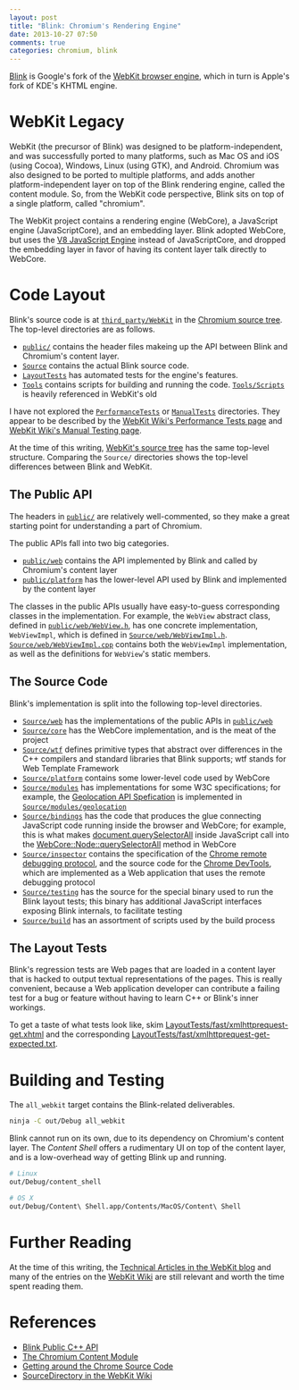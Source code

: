 ```yaml
---
layout: post
title: "Blink: Chromium's Rendering Engine"
date: 2013-10-27 07:50
comments: true
categories: chromium, blink
---
```


[Blink](http://www.chromium.org/blink) is Google's fork of the
[WebKit browser engine](https://www.webkit.org/), which in turn is Apple's fork
of KDE's KHTML engine.


# WebKit Legacy

WebKit (the precursor of Blink) was designed to be platform-independent, and
was successfully ported to many platforms, such as Mac OS and iOS
(using Cocoa), Windows, Linux (using GTK), and Android.
Chromium was also designed to be ported to multiple platforms, and adds another
platform-independent layer on top of the Blink rendering engine, called the
content module. So, from the WebKit code perspective, Blink sits on top of a
single platform, called "chromium".

The WebKit project contains a rendering engine (WebCore), a JavaScript engine
(JavaScriptCore), and an embedding layer. Blink adopted WebCore, but uses
the [V8 JavaScript Engine](https://code.google.com/p/v8/) instead of
JavaScriptCore, and dropped the embedding layer in favor of having its content
layer talk directly to WebCore.


# Code Layout

Blink's source code is at
[`third_party/WebKit`](https://code.google.com/p/chromium/codesearch#chromium/src/third_party/WebKit/)
in the [Chromium source tree](http://cs.chromium.org). The top-level
directories are as follows.

* [`public/`](https://code.google.com/p/chromium/codesearch#chromium/src/third_party/WebKit/public/)
  contains the header files makeing up the API between Blink and Chromium's
  content layer.
* [`Source`](https://code.google.com/p/chromium/codesearch#chromium/src/third_party/WebKit/Source/)
  contains the actual Blink source code.
* [`LayoutTests`](https://code.google.com/p/chromium/codesearch#chromium/src/third_party/WebKit/LayoutTests/)
  has automated tests for the engine's features.
* [`Tools`](https://code.google.com/p/chromium/codesearch#chromium/src/third_party/WebKit/Tools/)
  contains scripts for building and running the code.
  [`Tools/Scripts`](https://code.google.com/p/chromium/codesearch#chromium/src/third_party/WebKit/Tools/)
  is heavily referenced in WebKit's old

I have not explored the
[`PerformanceTests`](https://code.google.com/p/chromium/codesearch#chromium/src/third_party/WebKit/PerformanceTests/)
or
[`ManualTests`](https://code.google.com/p/chromium/codesearch#chromium/src/third_party/WebKit/ManualTests/)
directories. They appear to be described by the
[WebKit Wiki's Performance Tests page](http://trac.webkit.org/wiki/Performance%20Tests)
and
[WebKit Wiki's Manual Testing page](http://trac.webkit.org/wiki/Performance%20Tests).

At the time of this writing,
[WebKit's source tree](https://trac.webkit.org/browser/trunk/) has the same
top-level structure. Comparing the `Source/` directories shows the top-level
differences between Blink and WebKit.

## The Public API

The headers in
[`public/`](https://code.google.com/p/chromium/codesearch#chromium/src/third_party/WebKit/public/)
are relatively well-commented, so they make a great starting point for
understanding a part of Chromium.

The public APIs fall into two big categories.

* [`public/web`](https://code.google.com/p/chromium/codesearch#chromium/src/third_party/WebKit/public/web/)
contains the API implemented by Blink and called by Chromium's content layer
* [`public/platform`](https://code.google.com/p/chromium/codesearch#chromium/src/third_party/WebKit/public/platform/)
has the lower-level API used by Blink and implemented by the content layer

The classes in the public APIs usually have easy-to-guess corresponding classes
in the implementation. For example, the `WebView` abstract class, defined in
[`public/web/WebView.h`](http://www.chromium.org/developers/testing/webkit-layout-tests),
has one concrete implementation, `WebViewImpl`, which is defined in
[`Source/web/WebViewImpl.h`](https://code.google.com/p/chromium/codesearch#chromium/src/third_party/WebKit/Source/web/WebViewImpl.h).
[`Source/web/WebViewImpl.cpp`](https://code.google.com/p/chromium/codesearch#chromium/src/third_party/WebKit/Source/web/WebViewImpl.cpp)
contains both the `WebViewImpl` implementation, as well as the definitions for
`WebView`'s static members.

## The Source Code

Blink's implementation is split into the following top-level directories.

* [`Source/web`](https://code.google.com/p/chromium/codesearch#chromium/src/third_party/WebKit/Source/web/)
  has the implementations of the public APIs in
  [`public/web`](https://code.google.com/p/chromium/codesearch#chromium/src/third_party/WebKit/public/web/)
* [`Source/core`](https://code.google.com/p/chromium/codesearch#chromium/src/third_party/WebKit/Source/core/)
  has the WebCore implementation, and is the meat of the project
* [`Source/wtf`](https://code.google.com/p/chromium/codesearch#chromium/src/third_party/WebKit/Source/wtf/)
  defines primitive types that abstract over differences in the C++ compilers
  and standard libraries that Blink supports; wtf stands for Web Template
  Framework
* [`Source/platform`](https://code.google.com/p/chromium/codesearch#chromium/src/third_party/WebKit/Source/platform/)
  contains some lower-level code used by WebCore
* [`Source/modules`](https://code.google.com/p/chromium/codesearch#chromium/src/third_party/WebKit/Source/modules/)
  has implementations for some W3C specifications; for example, the
  [Geolocation API Spefication](http://dev.w3.org/geo/api/spec-source.html) is
  implemented in
  [`Source/modules/geolocation`](https://code.google.com/p/chromium/codesearch#chromium/src/third_party/WebKit/Source/modules/geolocation/)
* [`Source/bindings`](https://code.google.com/p/chromium/codesearch#chromium/src/third_party/WebKit/Source/bindings/)
  has the code that produces the glue connecting JavaScript code running inside
  the browser and WebCore; for example, this is what makes
  [document.querySelectorAll](https://developer.mozilla.org/en-US/docs/Web/API/Document.querySelectorAll)
  inside JavaScript call into the
  [WebCore::Node::querySelectorAll](https://code.google.com/p/chromium/codesearch#chromium/src/third_party/WebKit/Source/core/dom/Node.cpp&q=querySelectorAll)
  method in WebCore
* [`Source/inspector`](https://code.google.com/p/chromium/codesearch#chromium/src/third_party/WebKit/Source/web/)
  contains the specification of the
  [Chrome remote debugging protocol](https://developers.google.com/chrome-developer-tools/docs/debugger-protocol),
  and the source code for the
  [Chrome DevTools](https://developers.google.com/chrome-developer-tools/),
  which are implemented as a Web application that uses the remote debugging
  protocol
* [`Source/testing`](https://code.google.com/p/chromium/codesearch#chromium/src/third_party/WebKit/Source/testing/)
  has the source for the special binary used to run the Blink layout tests;
  this binary has additional JavaScript interfaces exposing Blink internals, to
  facilitate testing
* [`Source/build`](https://code.google.com/p/chromium/codesearch#chromium/src/third_party/WebKit/Source/build/)
  has an assortment of scripts used by the build process


## The Layout Tests

Blink's regression tests are Web pages that are loaded in a content layer that
is hacked to output textual representations of the pages. This is really
convenient, because a Web application developer can contribute a failing test
for a bug or feature without having to learn C++ or Blink's inner workings.

To get a taste of what tests look like, skim
[LayoutTests/fast/xmlhttprequest-get.xhtml](https://code.google.com/p/chromium/codesearch#chromium/src/third_party/WebKit/LayoutTests/fast/xmlhttprequest/xmlhttprequest-get.xhtml)
and the corresponding
[LayoutTests/fast/xmlhttprequest-get-expected.txt](https://code.google.com/p/chromium/codesearch#chromium/src/third_party/WebKit/LayoutTests/fast/xmlhttprequest/xmlhttprequest-get-expected.txt).


# Building and Testing

The `all_webkit` target contains the Blink-related deliverables.

```bash
ninja -C out/Debug all_webkit
```

Blink cannot run on its own, due to its dependency on Chromium's content layer.
The *Content Shell* offers a rudimentary UI on top of the content layer, and is
a low-overhead way of getting Blink up and running.

```bash
# Linux
out/Debug/content_shell

# OS X
out/Debug/Content\ Shell.app/Contents/MacOS/Content\ Shell
```


# Further Reading

At the time of this writing, the
[Technical Articles in the WebKit blog](https://www.webkit.org/coding/technical-articles.html)
and many of the entries on the
[WebKit Wiki](http://trac.webkit.org/wiki) are still relevant and worth the
time spent reading them.


# References

* [Blink Public C++ API](http://www.chromium.org/blink/public-c-api)
* [The Chromium Content Module](http://www.chromium.org/developers/content-module)
* [Getting around the Chrome Source Code](http://www.chromium.org/developers/how-tos/getting-around-the-chrome-source-code)
* [SourceDirectory in the WebKit Wiki](http://trac.webkit.org/wiki/SourceDirectory)
